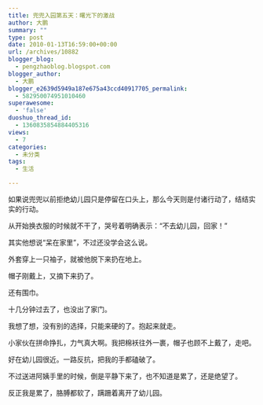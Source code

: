```yaml
---
title: 兜兜入园第五天：曙光下的激战
author: 大鹏
summary: ""
type: post
date: 2010-01-13T16:59:00+00:00
url: /archives/10882
blogger_blog:
  - pengzhaoblog.blogspot.com
blogger_author:
  - 大鹏
blogger_e2639d5949a187e675a43ccd40917705_permalink:
  - 582950074951010460
superawesome:
  - 'false'
duoshuo_thread_id:
  - 1360835854884405316
views:
  - 7
categories:
  - 未分类
tags:
  - 生活

---
```

如果说兜兜以前拒绝幼儿园只是停留在口头上，那么今天则是付诸行动了，结结实实的行动。

从开始换衣服的时候就不干了，哭号着明确表示：“不去幼儿园，回家！”

其实他想说“呆在家里”，不过还没学会这么说。

外套穿上一只袖子，就被他脱下来扔在地上。

帽子刚戴上，又摘下来扔了。

还有围巾。

十几分钟过去了，也没出了家门。

我想了想，没有别的选择，只能来硬的了。抱起来就走。

小家伙在拼命挣扎，力气真大啊。我把棉袄往外一裹，帽子也顾不上戴了，走吧。

好在幼儿园很近。一路反抗，把我的手都磕破了。

不过送进阿姨手里的时候，倒是平静下来了，也不知道是累了，还是绝望了。

反正我是累了，胳膊都软了，蹒跚着离开了幼儿园。
